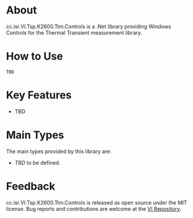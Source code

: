 # About

cc.isr.VI.Tsp.K2600.Ttm.Controls is a .Net library providing Windows Controls for the Thermal Transient measurement library.

# How to Use

```
TBD
```

# Key Features

* TBD

# Main Types

The main types provided by this library are:

* _TBD_ to be defined.

# Feedback

cc.isr.VI.Tsp.K2600.Ttm.Controls is released as open source under the MIT license.
Bug reports and contributions are welcome at the [VI Repository].

[VI Repository]: https://www.github.com/atecoder/ds.vi.ivi

